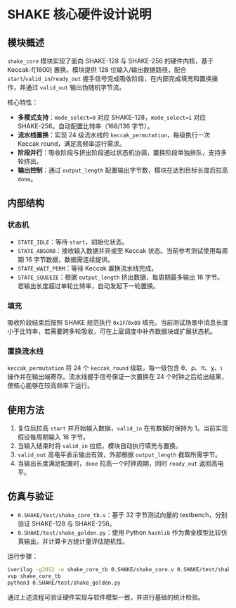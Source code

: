 # SHAKE 核心硬件设计说明

## 模块概述

`shake_core` 模块实现了面向 SHAKE-128 与 SHAKE-256 的硬件内核，基于 Keccak-f[1600] 置换。模块提供 128 位输入/输出数据路径，配合 `start`/`valid_in`/`ready_out` 握手信号完成吸收阶段，在内部完成填充和置换操作，并通过 `valid_out` 输出伪随机字节流。

核心特性：

- **多模式支持**：`mode_select=0` 对应 SHAKE-128，`mode_select=1` 对应 SHAKE-256。自动配置比特率（168/136 字节）。
- **流水线置换**：实现 24 级流水线的 `keccak_permutation`，每级执行一次 Keccak round，满足高频率运行需求。
- **阶段并行**：吸收阶段与挤出阶段通过状态机协调，置换阶段单独排队，支持多轮挤出。
- **输出控制**：通过 `output_length` 配置输出字节数，模块在达到目标长度后拉高 `done`。

## 内部结构

### 状态机

- `STATE_IDLE`：等待 `start`，初始化状态。
- `STATE_ABSORB`：接收输入数据并异或至 Keccak 状态。当前参考测试使用每周期 16 字节数据，数据需连续提供。
- `STATE_WAIT_PERM`：等待 Keccak 置换流水线完成。
- `STATE_SQUEEZE`：根据 `output_length` 挤出数据，每周期最多输出 16 字节。若输出长度超过单轮比特率，自动发起下一轮置换。

### 填充

吸收阶段结束后按照 SHAKE 规范执行 `0x1F`/`0x80` 填充。当前测试场景中消息长度小于比特率，若需要跨多轮吸收，可在上层调度中补齐数据块或扩展状态机。

### 置换流水线

`keccak_permutation` 将 24 个 `keccak_round` 级联，每一级包含 θ、ρ、π、χ、ι 操作并在输出端寄存。流水线握手信号保证一次置换在 24 个时钟之后给出结果，使核心能够在较高频率下运行。

## 使用方法

1. 复位后拉高 `start` 并开始输入数据，`valid_in` 在有数据时保持为 1。当前实现假设每周期输入 16 字节。
2. 当输入结束时将 `valid_in` 拉低，模块自动执行填充与置换。
3. `valid_out` 高电平表示输出有效，外部根据 `output_length` 截取所需字节。
4. 当输出长度满足配置时，`done` 拉高一个时钟周期，同时 `ready_out` 返回高电平。

## 仿真与验证

- `0.SHAKE/test/shake_core_tb.v`：基于 32 字节测试向量的 testbench，分别验证 SHAKE-128 与 SHAKE-256。
- `0.SHAKE/test/shake_golden.py`：使用 Python `hashlib` 作为黄金模型比较仿真输出，并计算卡方统计量评估随机性。

运行步骤：

```bash
iverilog -g2012 -o shake_core_tb 0.SHAKE/shake_core.v 0.SHAKE/test/shake_core_tb.v
vvp shake_core_tb
python3 0.SHAKE/test/shake_golden.py
```

通过上述流程可验证硬件实现与软件模型一致，并进行基础的统计检验。

